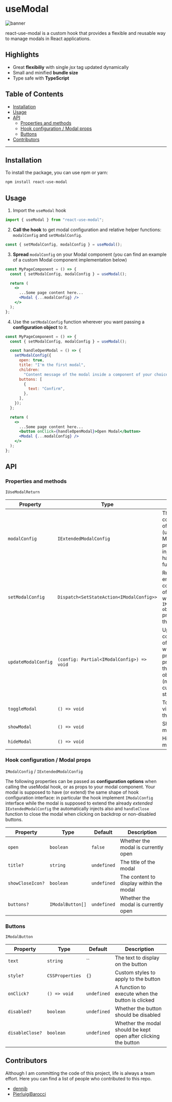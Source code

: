 # useModal

![banner](https://user-images.githubusercontent.com/13068594/226100508-84efce17-4f13-4800-a507-ba9ac42e8f26.jpg)

react-use-modal is a custom hook that provides a flexible and reusable way to manage modals in React applications.

## Highlights

- Great **flexibiliy** with single _jsx_ tag updated dynamically
- Small and minified **bundle size**
- Type safe with **TypeScript**

## Table of Contents

- [Installation](#installation)
- [Usage](#usage)
- [API](#api)
  - [Properties and methods](#properties-and-methods)
  - [Hook configuration / Modal props](#hook-configuration--modal-props)
  - [Buttons](#buttons)
- [Contributors](#contributors)

---

## Installation

To install the package, you can use npm or yarn:

```bash
npm install react-use-modal
```

## Usage

1. Import the `useModal` hook

```jsx
import { useModal } from "react-use-modal";
```

2. **Call the hook** to get modal configuration and relative helper functions: `modalConfig` and `setModalConfig`.

```jsx
const { setModalConfig, modalConfig } = useModal();
```

3. **Spread** `modalConfig` on your Modal component (you can find an example of a custom Modal component implementation below)

```jsx
const MyPageComponent = () => {
  const { setModalConfig, modalConfig } = useModal();

  return (
    <>
      ...Some page content here...
      <Modal {...modalConfig} />
    </>
  );
};
```

4. Use the `setModalConfig` function wherever you want passing a **configuration object** to it.

```jsx
const MyPageComponent = () => {
  const { setModalConfig, modalConfig } = useModal();

  const handleOpenModal = () => {
    setModalConfig({
      open: true,
      title: "I'm the first modal",
      children:
        "Content message of the modal inside a component of your choice",
      buttons: [
        {
          text: "Confirm",
        },
      ],
    });
  };

  return (
    <>
      ...Some page content here...
      <button onClick={handleOpenModal}>Open Modal</button>
      <Modal {...modalConfig} />
    </>
  );
};
```

## API

### Properties and methods

`IUseModalReturn`

| Property            | Type                                      | Default                                                                                                             | Description |
| ------------------- | ----------------------------------------- | ------------------------------------------------------------------------------------------------------------------- | ----------- |
| `modalConfig`       | `IExtendedModalConfig`                    | The current configuration of the modal (usable to as Modal props), auto inject handleClose function                 |
| `setModalConfig`    | `Dispatch<SetStateAction<IModalConfig>>`  | Replace the entire configuration of the modal with the `IModalConfig object` provided as the argument               |
| `updateModalConfig` | `(config: Partial<IModalConfig>) => void` | Updates the configuration of the modal with the properties provided in the config object (merge with current state) |
| `toggleModal`       | `() => void`                              | Toggles the visibility of the modal                                                                                 |
| `showModal`         | `() => void`                              | Shows the modal                                                                                                     |
| `hideModal`         | `() => void `                             | Hides the modal                                                                                                     |

### Hook configuration / Modal props

`IModalConfig` / `IExtendedModalConfig`

The following properties can be passed as **configuration options** when calling the useModal hook, or as props to your modal component.
Your modal is supposed to have (or extend) the same shape of hook configuration interface: in particular the hook implement `IModalConfig` interface while the modal is supposed to extend the already _extended_ `IExtendedModalConfig` the automatically injects also and `handleClose` function to close the modal when clicking on backdrop or non-disabled buttons.

| Property         | Type             | Default     | Description                             |
| ---------------- | ---------------- | ----------- | --------------------------------------- |
| `open`           | `boolean`        | `false`     | Whether the modal is currently open     |
| `title?`         | `string`         | `undefined` | The title of the modal                  |
| `showCloseIcon?` | `boolean`        | `undefined` | The content to display within the modal |
| `buttons?`       | `IModalButton[]` | `undefined` | Whether the modal is currently open     |

### Buttons

`IModalButton`

| Property        | Type            | Default     | Description                                                     |
| --------------- | --------------- | ----------- | --------------------------------------------------------------- |
| `text`          | `string`        | ``          | The text to display on the button                               |
| `style?`        | `CSSProperties` | `{}`        | Custom styles to apply to the button                            |
| `onClick?`      | `() => void `   | `undefined` | A function to execute when the button is clicked                |
| `disabled?`     | `boolean`       | `undefined` | Whether the button should be disabled                           |
| `disableClose?` | `boolean`       | `undefined` | Whether the modal should be kept open after clicking the button |

## Contributors

Although I am committing the code of this project, life is always a team effort. Here you can find a list of people who contributed to this repo.

- [dennib](https://github.com/dennib)
- [PierluigiBarocci](https://github.com/PierluigiBarocci)
